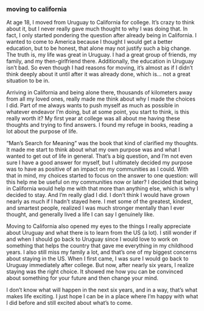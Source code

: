 ### moving to california

At age 18, I moved from Uruguay to California for college. It’s crazy to think about it, but I never really gave much thought to why I was doing that. In fact, I only started pondering the question after already being in California. I wanted to come to America because I thought I would get a better education, but to be honest, that alone may not justify such a big change. The truth is, my life was great in Uruguay. I had a great group of friends, my family, and my then-girlfriend there. Additionally, the education in Uruguay isn’t bad. So even though I had reasons for moving, it’s almost as if I didn’t think deeply about it until after it was already done, which is… not a great situation to be in.

Arriving in California and being alone there, thousands of kilometers away from all my loved ones, really made me think about why I made the choices I did. Part of me always wants to push myself as much as possible in whatever endeavor I’m doing, but at some point, you start to think, is this really worth it? My first year at college was all about me having these thoughts and trying to find answers. I found my refuge in books, reading a lot about the purpose of life.

“Man’s Search for Meaning” was the book that kind of clarified my thoughts. It made me start to think about what my own purpose was and what I wanted to get out of life in general. That’s a big question, and I’m not even sure I have a good answer for myself, but I ultimately decided my purpose was to have as positive of an impact on my communities as I could. With that in mind, my choices started to focus on the answer to one question: will this help me be useful on my communities now or later? I decided that being in California would help me with that more than anything else, which is why I decided to stay. And I’m really glad I did. I don’t think I would have grown nearly as much if I hadn’t stayed here. I met some of the greatest, kindest, and smartest people, realized I was much stronger mentally than I ever thought, and generally lived a life I can say I genuinely like.

Moving to California also opened my eyes to the things I really appreciate about Uruguay and what there is to learn from the US (a lot). I still wonder if and when I should go back to Uruguay since I would love to work on something that helps the country that gave me everything in my childhood years. I also still miss my family a lot, and that’s one of my biggest concerns about staying in the US. When I first came, I was sure I would go back to Uruguay immediately after college. But now, after nearly six years, I realize staying was the right choice. It showed me how you can be convinced about something for your future and then change your mind.

I don’t know what will happen in the next six years, and in a way, that’s what makes life exciting. I just hope I can be in a place where I’m happy with what I did before and still excited about what’s to come.